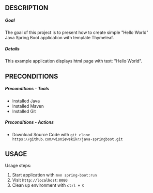 DESCRIPTION
-----------

##### Goal
The goal of this project is to present how to create simple "Hello World" Java Spring Boot application with template Thymeleaf.

##### Details
This example application displays html page with text: "Hello World".


PRECONDITIONS
-------------

##### Preconditions - Tools
* Installed Java
* Installed Maven
* Installed Git

##### Preconditions - Actions
* Download Source Code with `git clone https://github.com/wisniewskikr/java-springboot.git`


USAGE
-----

Usage steps:
1. Start application with `mvn spring-boot:run`
2. Visit `http://localhost:8080`
3. Clean up environment with `ctrl + C`